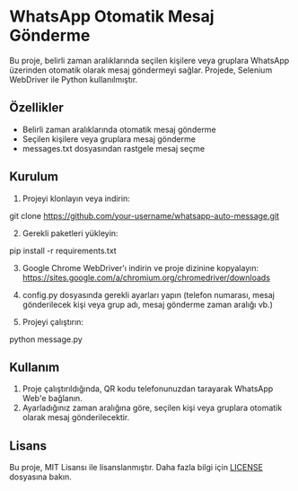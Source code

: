 # WhatsApp Otomatik Mesaj Gönderme

Bu proje, belirli zaman aralıklarında seçilen kişilere veya gruplara WhatsApp üzerinden otomatik olarak mesaj göndermeyi sağlar. Projede, Selenium WebDriver ile Python kullanılmıştır.

## Özellikler

- Belirli zaman aralıklarında otomatik mesaj gönderme
- Seçilen kişilere veya gruplara mesaj gönderme
- messages.txt dosyasından rastgele mesaj seçme

## Kurulum

1. Projeyi klonlayın veya indirin:

git clone https://github.com/your-username/whatsapp-auto-message.git

2. Gerekli paketleri yükleyin:

pip install -r requirements.txt


3. Google Chrome WebDriver'ı indirin ve proje dizinine kopyalayın:
   https://sites.google.com/a/chromium.org/chromedriver/downloads

4. config.py dosyasında gerekli ayarları yapın (telefon numarası, mesaj gönderilecek kişi veya grup adı, mesaj gönderme zaman aralığı vb.)

5. Projeyi çalıştırın:

python message.py

## Kullanım

1. Proje çalıştırıldığında, QR kodu telefonunuzdan tarayarak WhatsApp Web'e bağlanın.
2. Ayarladığınız zaman aralığına göre, seçilen kişi veya gruplara otomatik olarak mesaj gönderilecektir.

## Lisans

Bu proje, MIT Lisansı ile lisanslanmıştır. Daha fazla bilgi için [LICENSE](LICENSE) dosyasına bakın.
